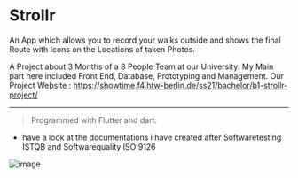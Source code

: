 # Strollr 

An App which allows you to record your walks outside and shows the final Route with Icons on the Locations of taken Photos. 

A Project about 3 Months of a 8 People Team at our University.
My Main part here included Front End, Database, Prototyping and Management.
Our Project Website : https://showtime.f4.htw-berlin.de/ss21/bachelor/b1-strollr-project/

________________________________________________________________

> Programmed with Flutter and dart.

- have a look at the documentations i have created after Softwaretesting ISTQB and Softwarequality ISO 9126


![image](https://user-images.githubusercontent.com/56310257/128377353-3421d981-81ee-4e24-938a-4a23e266e7b7.png)

